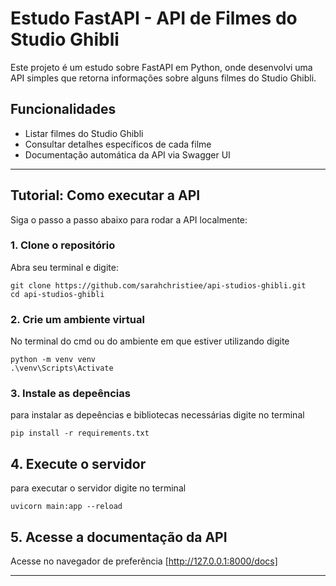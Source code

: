# Estudo FastAPI - API de Filmes do Studio Ghibli

Este projeto é um estudo sobre FastAPI em Python, onde desenvolvi uma API simples que retorna informações sobre alguns filmes do Studio Ghibli.

## Funcionalidades

- Listar filmes do Studio Ghibli
- Consultar detalhes específicos de cada filme
- Documentação automática da API via Swagger UI

---

## Tutorial: Como executar a API

Siga o passo a passo abaixo para rodar a API localmente:

### 1. Clone o repositório
Abra seu terminal e digite:

```
git clone https://github.com/sarahchristiee/api-studios-ghibli.git
cd api-studios-ghibli
```

### 2. Crie um ambiente virtual
No terminal do cmd ou do ambiente em que estiver utilizando digite

```
python -m venv venv
.\venv\Scripts\Activate
```

### 3. Instale as depeências
para instalar as depeências e bibliotecas necessárias digite no terminal

```
pip install -r requirements.txt
```

## 4. Execute o servidor
para executar o servidor digite no terminal

```
uvicorn main:app --reload
```

## 5. Acesse a documentação da API

Acesse no navegador de preferência
[http://127.0.0.1:8000/docs]

---

